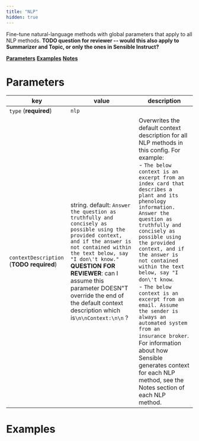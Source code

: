 ```yaml
---
title: "NLP"
hidden: true
---
```


Fine-tune natural-language methods with global parameters that apply to all NLP methods. **TODO question for reviewer -- would this also apply to Summarizer and Topic, or only the ones in Sensible Instruct?**

[**Parameters**](doc:nlp#parameters)
[**Examples**](doc:nlp#examples)
[**Notes**](doc:nlp#notes)

Parameters
====

| key                                      | value                                                        | description                                                  |
| ---------------------------------------- | ------------------------------------------------------------ | ------------------------------------------------------------ |
| `type` (**required**)                    | `nlp`                                                        |                                                              |
| `contextDescription` (**TODO required**) | string. default:  `Answer the question as truthfully and concisely as possible using the provided context, and if the answer is not contained within the text below, say "I don\'t know."` <br/>**QUESTION FOR REVIEWER**: can I assume this parameter DOESN"T override the end of the default context description which is`\n\nContext:\n\n` ? | Overwrites the default context description for all NLP methods in this config.  For example:<br/> - `The below context is an excerpt from an index card that describes a plant and its phenology information. Answer the question as truthfully and concisely as possible using the provided context, and if the answer is not contained within the text below, say "I don\'t know`.  <br/> - `The below context is an excerpt from an email. Assume the sender is always an automated system from an insurance broker`. <br/>For information about how Sensible generates context for each NLP method, see the Notes section of each NLP method. |


Examples
====